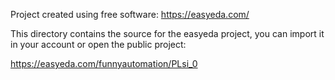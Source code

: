 Project created using free software: https://easyeda.com/

This directory contains the source for the easyeda project, you can import it in your account or open the public project:

https://easyeda.com/funnyautomation/PLsi_0
